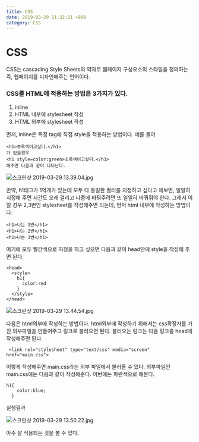 ```yaml
---
title: CSS
date: 2019-03-29 11:32:21 +900
category: CSS
---
```

# CSS
CSS는 cascading Style Sheets의 약자로 웹페이지 구성요소의 스타일을 정의하는 즉, 웹페이지를 디자인해주는 언어이다.

### CSS를 HTML에 적용하는 방법은 3가지가 있다.
1. inline
2. HTML 내부에 stylesheet 작성
3. HTML 외부에 stylesheet 작성

먼저, inline은 특정 tag에 직접 style을 적용하는 방법이다.
예를 들어
```
<h1>초록색이고싶다.</h1>
가 있을경우
<h1 style=color:green>초록색이고싶다.</h1>
해주면 다음과 같이 나타난다.
```

![스크린샷 2019-03-29 13.39.04.jpg](https://images.velog.io/post-images/swll04/99113ed0-51dc-11e9-a5f7-c51be80f90f8/-2019-03-29-13.39.04.jpg)

만약, h1태그가 1억개가 있는데 모두 다 동일한 컬러를 지정하고 싶다고 해보면, 일일히 지정해 주면 시간도 오래 걸리고 나중에 바꿔주려면 또 일일히 바꿔줘야 한다. 그래서 이럴 경우 2,3번인 stylesheet를 작성해주면 되는데, 먼저 html 내부에 작성하는 방법이다.
```
<h1>나는 1번</h1>
<h1>나는 2번</h1>
<h1>나는 3번</h1>
```

여기에 모두 빨간색으로 지정을 하고 싶으면 다음과 같이 head안에 style을 작성해 주면 된다.

```
<head>
  <style>
    h1{
	  color:red
    }
  </style>
</head>
```

![스크린샷 2019-03-29 13.44.54.jpg](https://images.velog.io/post-images/swll04/6aae2250-51dd-11e9-a806-8f3a20f1c19e/-2019-03-29-13.44.54.jpg)

다음은 html외부에 작성하는 방법이다.
html외부에 작성하기 위해서는 css확장자를 가진 외부파일을 만들어주고 링크로 불러오면 된다.
불러오는 링크는 다음 링크를 head에 작성해주면 된다.
```
 <link rel="stylesheet" type="text/css" media="screen" href="main.css">
```
이렇게 작성해주면 main.css라는 외부 파일에서 불러올 수 있다.
외부파일인 main.css에는 다음과 같이 작성해준다. 이번에는 파란색으로 해본다.
```
h1{
    color:blue;
  }
```
실행결과

![스크린샷 2019-03-29 13.50.22.jpg](https://images.velog.io/post-images/swll04/2d492a30-51de-11e9-a806-8f3a20f1c19e/-2019-03-29-13.50.22.jpg)

아주 잘 적용되는 것을 볼 수 있다.
